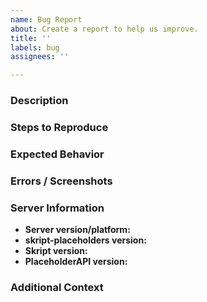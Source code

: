 ```yaml
---
name: Bug Report
about: Create a report to help us improve.
title: ''
labels: bug
assignees: ''

---
```


<!--- Please follow this template for us to identify your issue --->

### Description
<!--- A description of the problem occuring --->

### Steps to Reproduce
<!--- Steps to reproduce the problem. If applicable, add a script or code snippet here --->

### Expected Behavior
<!--- A description of what you expected to happen --->

### Errors / Screenshots
<!--- If applicable, add errors and screenshots to help explain your problem --->

<!---
 Please post a full console error if applicable.
 You should send long errors using a permanent and reliable paste service like Gist.
--->

### Server Information
* **Server version/platform:**       <!-- /version -->
* **skript-placeholders version:**                <!-- /version skript-placeholders -->
* **Skript version:**                <!-- /version Skript -->
* **PlaceholderAPI version:**                <!-- /version PlaceholderAPI -->

### Additional Context
<!--- Add any other context about the problem here --->
